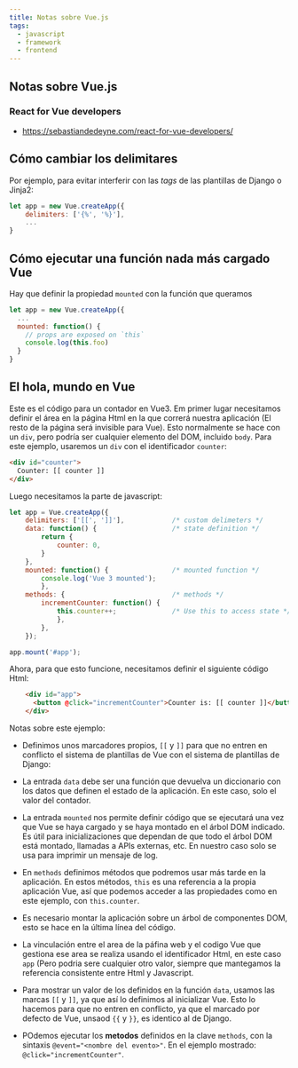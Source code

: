```yaml
---
title: Notas sobre Vue.js
tags:
  - javascript
  - framework
  - frontend
---
```


## Notas sobre Vue.js

### React for Vue developers

- <https://sebastiandedeyne.com/react-for-vue-developers/>

## Cómo cambiar los delimitares

Por ejemplo, para evitar interferir con las _tags_ de las plantillas de Django o
Jinja2:

```javascript
let app = new Vue.createApp({
    delimiters: ['{%', '%}'],
    ...
}
```

## Cómo ejecutar una función nada más cargado Vue

Hay que definir la propiedad `mounted` con la función que queramos

```javascript
let app = new Vue.createApp({
  ...
  mounted: function() {
    // props are exposed on `this`
    console.log(this.foo)
  }
}
```


## El hola, mundo en Vue

Este es el código para un contador en Vue3. Em primer lugar necesitamos definir
el área en la página Html en la que correrá nuestra aplicación (El resto de la
página será invisible para Vue). Esto normalmente se hace con un `div`, pero
podría ser cualquier elemento del DOM, incluido `body`. Para este
ejemplo, usaremos un `div` con el identificador `counter`:

```html
<div id="counter">
  Counter: [[ counter ]]
</div>
```

Luego necesitamos la parte de javascript:

```js
let app = Vue.createApp({
    delimiters: ['[[', ']]'],            /* custom delimeters */
    data: function() {                   /* state definition */
        return {
            counter: 0,
        }
    },
    mounted: function() {                /* mounted function */
        console.log('Vue 3 mounted');
        },
    methods: {                           /* methods */
        incrementCounter: function() {
            this.counter++;              /* Use this to access state */
            },
        },
    });

app.mount('#app');
```

Ahora, para que esto funcione, necesitamos definir el siguiente código
Html:

```html
    <div id="app">
      <button @click="incrementCounter">Counter is: [[ counter ]]</button>
    </div>
```



Notas sobre este ejemplo:

- Definimos unos marcadores propios, `[[` y `]]` para que no entren en conflicto
  el sistema de plantillas de Vue con el sistema de plantillas de Django:

- La entrada `data` debe ser una función que devuelva un diccionario con los
  datos que definen el estado de la aplicación. En este caso, solo el valor del
  contador.

- La entrada `mounted` nos permite definir código que se ejecutará una vez que
  Vue se haya cargado y se haya montado en el árbol DOM indicado. Es útil para
  inicializaciones que dependan de que todo el árbol DOM está montado, llamadas
  a APIs externas, etc. En nuestro caso solo se usa para imprimir un mensaje de
  log.

- En `methods` definimos métodos que podremos usar más tarde en la aplicación. En
  estos métodos, `this` es una referencia a la propia aplicación Vue, así que
  podemos acceder a las propiedades como en este ejemplo, con `this.counter`.

- Es necesario montar la aplicación sobre un árbol de componentes DOM, esto se
  hace en la última línea del código.

- La vinculación entre el area de la páfina web y el codigo Vue que gestiona
  ese area se realiza usando el identificador Html, en este caso `app` (Pero
  podria sere cualquier otro valor, siempre que mantegamos la referencia
  consistente entre Html y Javascript.

- Para mostrar un valor de los definidos en la función `data`, usamos las
  marcas `[[` y `]]`, ya que así lo definimos al inicializar Vue. Esto lo
  hacemos para que no entren en conflicto, ya que el marcado por defecto
  de Vue, unsaod `{{` y `}}`, es identico al de Django.

- POdemos ejecutar los **metodos** definidos en la clave `methods`, con la
  sintaxis `@event="<nombre del evento>"`. En el ejemplo mostrado:
  `@click="incrementCounter"`.

